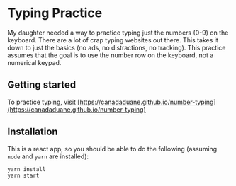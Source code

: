 # Typing Practice

My daughter needed a way to practice typing just the numbers (0-9) on the keyboard. There are a lot of crap typing websites out there. This takes it down to just the basics (no ads, no distractions, no tracking). This practice assumes that the goal is to use the number row on the keyboard, not a numerical keypad.

## Getting started

To practice typing, visit [https://canadaduane.github.io/number-typing](https://canadaduane.github.io/number-typing)

## Installation

This is a react app, so you should be able to do the following (assuming `node` and `yarn` are installed):

```
yarn install
yarn start
```
